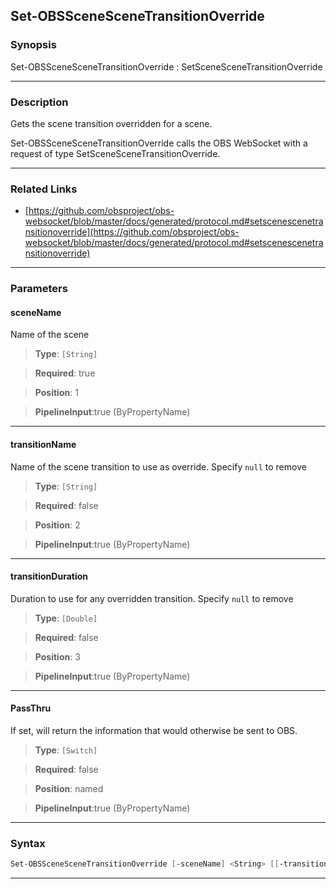 Set-OBSSceneSceneTransitionOverride
-----------------------------------
### Synopsis
Set-OBSSceneSceneTransitionOverride : SetSceneSceneTransitionOverride

---
### Description

Gets the scene transition overridden for a scene.


Set-OBSSceneSceneTransitionOverride calls the OBS WebSocket with a request of type SetSceneSceneTransitionOverride.

---
### Related Links
* [https://github.com/obsproject/obs-websocket/blob/master/docs/generated/protocol.md#setscenescenetransitionoverride](https://github.com/obsproject/obs-websocket/blob/master/docs/generated/protocol.md#setscenescenetransitionoverride)



---
### Parameters
#### **sceneName**

Name of the scene



> **Type**: ```[String]```

> **Required**: true

> **Position**: 1

> **PipelineInput**:true (ByPropertyName)



---
#### **transitionName**

Name of the scene transition to use as override. Specify `null` to remove



> **Type**: ```[String]```

> **Required**: false

> **Position**: 2

> **PipelineInput**:true (ByPropertyName)



---
#### **transitionDuration**

Duration to use for any overridden transition. Specify `null` to remove



> **Type**: ```[Double]```

> **Required**: false

> **Position**: 3

> **PipelineInput**:true (ByPropertyName)



---
#### **PassThru**

If set, will return the information that would otherwise be sent to OBS.



> **Type**: ```[Switch]```

> **Required**: false

> **Position**: named

> **PipelineInput**:true (ByPropertyName)



---
### Syntax
```PowerShell
Set-OBSSceneSceneTransitionOverride [-sceneName] <String> [[-transitionName] <String>] [[-transitionDuration] <Double>] [-PassThru] [<CommonParameters>]
```
---
